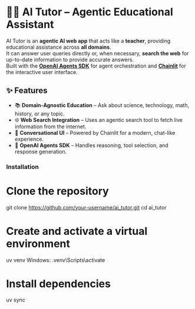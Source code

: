 # 🧑‍🏫 AI Tutor – Agentic Educational Assistant

AI Tutor is an **agentic AI web app** that acts like a **teacher**, providing educational assistance across **all domains**.  
It can answer user queries directly or, when necessary, **search the web** for up-to-date information to provide accurate answers.  
Built with the **[OpenAI Agents SDK](https://openai.github.io/openai-agents-python/)** for agent orchestration and **[Chainlit](https://docs.chainlit.io/)** for the interactive user interface.


## ✨ Features

- 📚 **Domain-Agnostic Education** – Ask about science, technology, math, history, or any topic.  
- 🌐 **Web Search Integration** – Uses an agentic search tool to fetch live information from the internet.  
- 🤝 **Conversational UI** – Powered by Chainlit for a modern, chat-like experience.  
- 🧠 **OpenAI Agents SDK** – Handles reasoning, tool selection, and response generation.  


###  Installation

# Clone the repository
git clone https://github.com/your-username/ai_tutor.git
cd ai_tutor

# Create and activate a virtual environment
uv venv
Windows: .venv\\Scripts\\activate

# Install dependencies
uv sync





